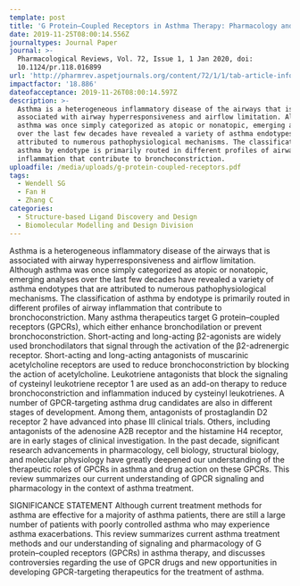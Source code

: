 ```yaml
---
template: post
title: 'G Protein–Coupled Receptors in Asthma Therapy: Pharmacology and Drug Action'
date: 2019-11-25T08:00:14.556Z
journaltypes: Journal Paper
journal: >-
  Pharmacological Reviews, Vol. 72, Issue 1, 1 Jan 2020, doi:
  10.1124/pr.118.016899
url: 'http://pharmrev.aspetjournals.org/content/72/1/1/tab-article-info'
impactfactor: '18.886'
dateofacceptance: 2019-11-26T08:00:14.597Z
description: >-
  Asthma is a heterogeneous inflammatory disease of the airways that is
  associated with airway hyperresponsiveness and airflow limitation. Although
  asthma was once simply categorized as atopic or nonatopic, emerging analyses
  over the last few decades have revealed a variety of asthma endotypes that are
  attributed to numerous pathophysiological mechanisms. The classification of
  asthma by endotype is primarily routed in different profiles of airway
  inflammation that contribute to bronchoconstriction. 
uploadfile: /media/uploads/g-protein-coupled-receptors.pdf
tags:
  - Wendell SG
  - Fan H
  - Zhang C
categories:
  - Structure-based Ligand Discovery and Design
  - Biomolecular Modelling and Design Division
---
```

Asthma is a heterogeneous inflammatory disease of the airways that is associated with airway hyperresponsiveness and airflow limitation. Although asthma was once simply categorized as atopic or nonatopic, emerging analyses over the last few decades have revealed a variety of asthma endotypes that are attributed to numerous pathophysiological mechanisms. The classification of asthma by endotype is primarily routed in different profiles of airway inflammation that contribute to bronchoconstriction. Many asthma therapeutics target G protein–coupled receptors (GPCRs), which either enhance bronchodilation or prevent bronchoconstriction. Short-acting and long-acting β2-agonists are widely used bronchodilators that signal through the activation of the β2-adrenergic receptor. Short-acting and long-acting antagonists of muscarinic acetylcholine receptors are used to reduce bronchoconstriction by blocking the action of acetylcholine. Leukotriene antagonists that block the signaling of cysteinyl leukotriene receptor 1 are used as an add-on therapy to reduce bronchoconstriction and inflammation induced by cysteinyl leukotrienes. A number of GPCR-targeting asthma drug candidates are also in different stages of development. Among them, antagonists of prostaglandin D2 receptor 2 have advanced into phase III clinical trials. Others, including antagonists of the adenosine A2B receptor and the histamine H4 receptor, are in early stages of clinical investigation. In the past decade, significant research advancements in pharmacology, cell biology, structural biology, and molecular physiology have greatly deepened our understanding of the therapeutic roles of GPCRs in asthma and drug action on these GPCRs. This review summarizes our current understanding of GPCR signaling and pharmacology in the context of asthma treatment.



SIGNIFICANCE STATEMENT Although current treatment methods for asthma are effective for a majority of asthma patients, there are still a large number of patients with poorly controlled asthma who may experience asthma exacerbations. This review summarizes current asthma treatment methods and our understanding of signaling and pharmacology of G protein–coupled receptors (GPCRs) in asthma therapy, and discusses controversies regarding the use of GPCR drugs and new opportunities in developing GPCR-targeting therapeutics for the treatment of asthma.
